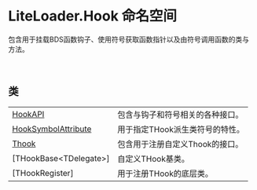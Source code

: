 # LiteLoader.Hook 命名空间

包含用于挂载BDS函数钩子、使用符号获取函数指针以及由符号调用函数的类与方法。

<br>

## 类

|||
|-|-|
|[HookAPI](Class/HookAPI)|包含与钩子和符号相关的各种接口。|
|[HookSymbolAttribute](Class/HookSymbolAttribute)|用于指定THook派生类符号的特性。|
|[Thook](Class/Thook)|包含用于注册自定义Thook的接口。|
|[THookBase\<TDelegate\>]|自定义THook基类。|
|[THookRegister]|用于注册THook的底层类。|
